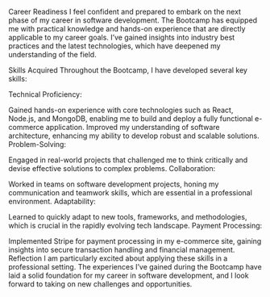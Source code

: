 Career Readiness
I feel confident and prepared to embark on the next phase of my career in software development. The Bootcamp has equipped me with practical knowledge and hands-on experience that are directly applicable to my career goals. I’ve gained insights into industry best practices and the latest technologies, which have deepened my understanding of the field.

Skills Acquired
Throughout the Bootcamp, I have developed several key skills:

Technical Proficiency:

Gained hands-on experience with core technologies such as React, Node.js, and MongoDB, enabling me to build and deploy a fully functional e-commerce application.
Improved my understanding of software architecture, enhancing my ability to develop robust and scalable solutions.
Problem-Solving:

Engaged in real-world projects that challenged me to think critically and devise effective solutions to complex problems.
Collaboration:

Worked in teams on software development projects, honing my communication and teamwork skills, which are essential in a professional environment.
Adaptability:

Learned to quickly adapt to new tools, frameworks, and methodologies, which is crucial in the rapidly evolving tech landscape.
Payment Processing:

Implemented Stripe for payment processing in my e-commerce site, gaining insights into secure transaction handling and financial management.
Reflection
I am particularly excited about applying these skills in a professional setting. The experiences I’ve gained during the Bootcamp have laid a solid foundation for my career in software development, and I look forward to taking on new challenges and opportunities.
